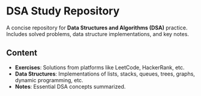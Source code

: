 # DSA Study Repository

A concise repository for **Data Structures and Algorithms (DSA)** practice. Includes solved problems, data structure implementations, and key notes.

## Content
- **Exercises**: Solutions from platforms like LeetCode, HackerRank, etc.
- **Data Structures**: Implementations of lists, stacks, queues, trees, graphs, dynamic programming, etc.
- **Notes**: Essential DSA concepts summarized.
